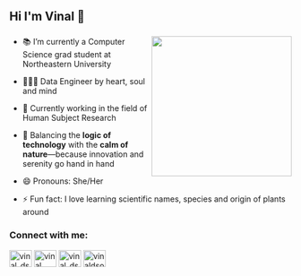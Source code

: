<h2 align="left"> Hi I'm Vinal 👋</h2>

###

<img align="right" height="250" src="https://media2.giphy.com/media/v1.Y2lkPTc5MGI3NjExdzhsZmF2Z212ZDc2bmtlOHVvNmxsajVkYmp5bzVqY2Z3emo4bjJrdyZlcD12MV9pbnRlcm5hbF9naWZfYnlfaWQmY3Q9cw/KJWgJrUbqPsB2gvSIt/giphy.gif"  />

- 📚 I’m currently a Computer Science grad student at Northeastern University</br>

- 👩🏻‍💻 Data Engineer by heart, soul and mind</br>

- 🤔 Currently working in the field of Human Subject Research</br>

- 🌿 Balancing the **logic of technology** with the **calm of nature**—because innovation and serenity go hand in hand</br>

- 😄 Pronouns: She/Her</br>

- ⚡ Fun fact: I love learning scientific names, species and origin of plants around</br>
###

###

<div align="left">
  <h3 align="left">Connect with me:</h3>
<p align="left">
  <a href="https://twitter.com/vinal_dsza" target="blank"><img align="center" src="https://raw.githubusercontent.com/rahuldkjain/github-profile-readme-generator/master/src/images/icons/Social/twitter.svg" alt="vinal_dsza" height="30" width="40" /></a>
  <a href="https://www.linkedin.com/in/vinal-dsouza-9a9912187/" target="blank"><img align="center" src="https://raw.githubusercontent.com/rahuldkjain/github-profile-readme-generator/master/src/images/icons/Social/linked-in-alt.svg" alt="vinal dsouza" height="30" width="40" /></a>
  <a href="https://instagram.com/vinal_dsouza" target="blank"><img align="center" src="https://raw.githubusercontent.com/rahuldkjain/github-profile-readme-generator/master/src/images/icons/Social/instagram.svg" alt="vinal_dsouza" height="30" width="40" /></a>
  <a href="https://www.youtube.com/@vinaldsouza8714" target="blank"><img align="center" src="https://raw.githubusercontent.com/rahuldkjain/github-profile-readme-generator/master/src/images/icons/Social/youtube.svg" alt="vinaldsouza8714" height="30" width="40" /></a>
</p>
</div>

###
